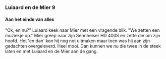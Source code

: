 ### Luiaard en de Mier 9
#### Aan het einde van alles


"Ok, en nu?" Luiaard keek naar Mier met een vragende blik. "We zetten een muziekje op." Mier greep naar zijn Sennheiser HD 400S en zette die om zijn hoofd. Het 'en dan' kon hij nog net uitmaken maar toen was hij aan zijn gedachten overgeleverd. Heel mooi. Dan kunnen we nu die twee in de steek laten en met Luiaard en de Mier aan de gang. 
